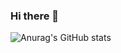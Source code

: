 ### Hi there 👋

![Anurag's GitHub stats](https://github-readme-stats.vercel.app/api?username=anuraghazra&show_icons=true&theme=dracula)

